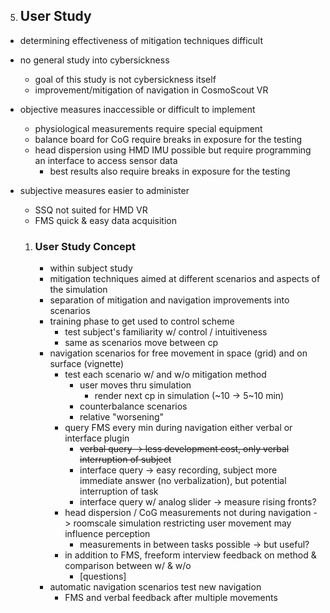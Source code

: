 5. ## User Study ##

- determining effectiveness of mitigation techniques difficult
- no general study into cybersickness
    - goal of this study is not cybersickness itself
    - improvement/mitigation of navigation in CosmoScout VR
- objective measures inaccessible or difficult to implement
    - physiological measurements require special equipment
    - balance board for CoG require breaks in exposure for the testing
    - head dispersion using HMD IMU possible but require programming an interface to access sensor data
        - best results also require breaks in exposure for the testing
- subjective measures easier to administer
    - SSQ not suited for HMD VR
    - FMS quick & easy data acquisition

    1. ### User Study Concept ###
        - within subject study
        - mitigation techniques aimed at different scenarios and aspects of the simulation
        - separation of mitigation and navigation improvements into scenarios
        - training phase to get used to control scheme
            - test subject's familiarity w/ control / intuitiveness
            - same as scenarios move between cp
        - navigation scenarios for free movement in space (grid) and on surface (vignette)
            - test each scenario w/ and w/o mitigation method
                - user moves thru simulation
                    - render next cp in simulation (~10 -> 5~10 min)
                - counterbalance scenarios
                - relative "worsening"
            - query FMS every min during navigation either verbal or interface plugin
                - ~~verbal query -> less development cost, only verbal interruption of subject~~
                - interface query -> easy recording, subject more immediate answer (no verbalization), but potential 
                  interruption of task
                - interface query w/ analog slider -> measure rising fronts?
            - head dispersion / CoG measurements not during navigation -> roomscale simulation restricting user 
              movement may influence perception
                - measurements in between tasks possible -> but useful?
            - in addition to FMS, freeform interview feedback on method & comparison between w/ & w/o
                - [questions]
        - automatic navigation scenarios test new navigation
            - FMS and verbal feedback after multiple movements

